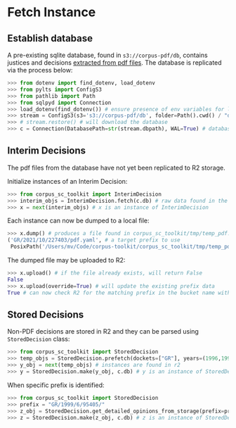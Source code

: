 # Fetch Instance

## Establish database

A pre-existing sqlite database, found in `s3://corpus-pdf/db`, contains justices and decisions [extracted from pdf files](https://github.com/justmars/corpus-extractor). The database is replicated via the process below:

```py
>>> from dotenv import find_dotenv, load_dotenv
>>> from pylts import ConfigS3
>>> from pathlib import Path
>>> from sqlpyd import Connection
>>> load_dotenv(find_dotenv()) # ensure presence of env variables for litestream
>>> stream = ConfigS3(s3='s3://corpus-pdf/db', folder=Path().cwd() / "data")
>>> # stream.restore() # will download the database
>>> c = Connection(DatabasePath=str(stream.dbpath), WAL=True) # database access via `c.db`
```

## Interim Decisions

The pdf files from the database have not yet been replicated to R2 storage.

Initialize instances of an Interim Decision:

```py
>>> from corpus_sc_toolkit import InterimDecision
>>> interim_objs = InterimDecision.fetch(c.db) # raw data found in the database
>>> x = next(interim_objs) # x is an instance of InterimDecision
```

Each instance can now be dumped to a local file:

```py
>>> x.dump() # produces a file found in corpus_sc_toolkit/tmp/temp_pdf.yaml
('GR/2021/10/227403/pdf.yaml', # a target prefix to use
 PosixPath('/Users/mv/Code/corpus-toolkit/corpus_sc_toolkit/tmp/temp_pdf.yaml')) # temporary file
```

The dumped file may be uploaded to R2:

```py
>>> x.upload() # if the file already exists, will return False
False
>>> x.upload(override=True) # will update the existing prefix data
True # can now check R2 for the matching prefix in the bucket name with prefix GR/2021/10/227403/pdf.yaml
```

## Stored Decisions

Non-PDF decisions are stored in R2 and they can be parsed using `StoredDecision` class:

```py
>>> from corpus_sc_toolkit import StoredDecision
>>> temp_objs = StoredDecision.prefetch(dockets=["GR"], years=(1996,1997))
>>> y_obj = next(temp_objs) # instances are found in r2
>>> y = StoredDecision.make(y_obj, c.db) # y is an instance of StoredDecision
```

When specific prefix is identified:

```py
>>> from corpus_sc_toolkit import StoredDecision
>>> prefix = "GR/1999/6/95405/"
>>> z_obj = StoredDecision.get_detailed_opinions_from_storage(prefix=prefix)
>>> z = StoredDecision.make(z_obj, c.db) # z is an instance of StoredDecision
```
